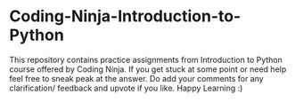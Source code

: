# Coding-Ninja-Introduction-to-Python
This repository contains practice assignments from Introduction to Python course offered by Coding Ninja. If you get stuck at some point or need help feel free to sneak peak at the answer. Do add your comments for any clarification/ feedback and upvote if you like. Happy Learning :)
